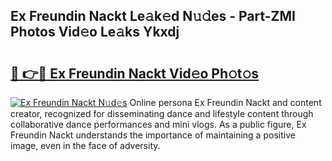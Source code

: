 ## Ex Freundin Nackt Le𝚊k𝚎d N𝚞𝚍es - Part-ZMI Photos Vid𝚎o Le𝚊ks Ykxdj

# <h2><a href="http://fb60oq.evod.top/?m=Ex+Freundin+Nackt">🔗 👉🔴 Ex Freundin Nackt Vid𝚎o Ph𝚘t𝚘s</a></h2>

[![Ex Freundin Nackt N𝚞d𝚎s](https://i.imgur.com/8V9OHl7.gif)](http://fb60oq.evod.top/?m=Ex+Freundin+Nackt)
Online persona Ex Freundin Nackt and content creator, recognized for disseminating dance and lifestyle content through collaborative dance performances and mini vlogs. As a public figure, Ex Freundin Nackt understands the importance of maintaining a positive image, even in the face of adversity. 

